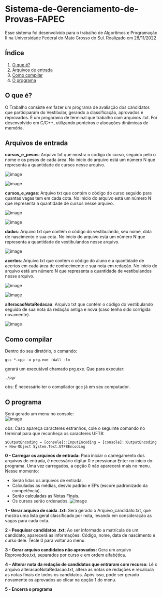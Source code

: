 # Sistema-de-Gerenciamento-de-Provas-FAPEC

Esse sistema foi desenvolvido para o trabalho de Algoritmos e Programação II na Universidade Federal do Mato Grosso do Sul.
Realizado em 28/11/2022

## Índice

1. [O que é?](#o-que-é)
2. [Arquivos de entrada](#arquivos-de-entrada)
3. [Como compilar](#como-compilar)
4. [O programa](#o-programa)
  


## O que é?
O Trabalho consiste em fazer um programa de avaliação dos candidatos que participaram do Vestibular, gerando a classificação, aprovados e reprovados. É um progarama de terminal que trabalho com arquivos .txt. 
Foi desenvolvido em C/C++, utilizando ponteiros e alocações dinâmicas de memória.
  
## Arquivos de entrada  
**cursos_e_pesos**: Arquivo txt que mostra o código do curso, seguido pelo o nome e os pesos de cada área. No início do arquivo está um número N que representa a quantidade de cursos nesse arquivo.    

![image](https://github.com/fernandapessoa/Sistema-de-Gerenciamento-de-Provas-FAPEC/assets/103967442/17f8b600-3ab1-49fa-8db7-3de6de5d0c1e)   
  
![image](https://github.com/fernandapessoa/Sistema-de-Gerenciamento-de-Provas-FAPEC/assets/103967442/a78f2c3b-66d2-47ed-a508-f78d1011b871)    


**cursos_e_vagas**: Arquivo txt que contém o código do curso seguido para quantas vagas tem em cada cota. No início do arquivo está um número N que representa a quantidade de cursos nesse arquivo.  

![image](https://github.com/fernandapessoa/Sistema-de-Gerenciamento-de-Provas-FAPEC/assets/103967442/0f767e27-79cb-42da-b34b-237bb39d01ad)    
  
![image](https://github.com/fernandapessoa/Sistema-de-Gerenciamento-de-Provas-FAPEC/assets/103967442/fbeba7ef-e444-4ebc-a25d-998f0d470972)  


**dados**: Arquivo txt que contém o código do vestibulando, seu nome, data de nascimento e sua cota.  No início do arquivo está um número N que representa a quantidade de vestibulandos nesse arquivo.  

![image](https://github.com/fernandapessoa/Sistema-de-Gerenciamento-de-Provas-FAPEC/assets/103967442/a2ce3ced-2cbc-4aa4-8de5-730a7dcb0ba5)  
  

**acertos**: Arquivo txt que contém o código do aluno e a quantidade de acertos em cada área de conhecimento e sua nota em redação.  No início do arquivo está um número N que representa a quantidade de vestibulandos nesse arquivo.   
  
![image](https://github.com/fernandapessoa/Sistema-de-Gerenciamento-de-Provas-FAPEC/assets/103967442/6f20536f-a6d5-41d5-9978-3ab2df6e4c4c)   

![image](https://github.com/fernandapessoa/Sistema-de-Gerenciamento-de-Provas-FAPEC/assets/103967442/ac60dff6-7e10-4937-ab59-793bd5d77a3e)  



**alteracaoNotaRedacao**: Arquivo txt que contém o código do vestibulando seguido de sua nota da redação antiga e nova (caso tenha sido corrigida novamente).  
  
![image](https://github.com/fernandapessoa/Sistema-de-Gerenciamento-de-Provas-FAPEC/assets/103967442/ef0e7d9c-f0d8-4eac-be61-6bf0cde6558b)  

## Como compilar
Dentro do seu diretório, o comando:  

```gcc *.cpp -o prg.exe -Wall -lm```  

gerará um executável chamado prg.exe. Que para executar:  

```./pgr```  

obs: É necessário ter o compilador gcc já em seu computador.  

   
## O programa  
Será gerado um menu no console:  
![image](https://github.com/fernandapessoa/Sistema-de-Gerenciamento-de-Provas-FAPEC/assets/103967442/be96470c-bd16-4be7-8d6d-59d71d09f36b)  

obs: Caso apareça caracteres estranhos, cole o seguinte comando no terminal para que reconheça os caracteres UFT8:   

```$OutputEncoding = [console]::InputEncoding = [console]::OutputEncoding = New-Object System.Text.UTF8Encoding```


  
**0 - Carregar os arquivos de entrada:** Para iniciar o carregamento dos arquivos de entrada, é necessário digitar 0 e pressionar Enter no início do programa. Uma vez carregados, a opção 0 não aparecerá mais no menu.
Nesse momento:  
- Serão lidos os arquivos de entrada.
- Calculadas as médias, desvio padrão e EPs (escore padronizado da competência).
- Serão calculadas as Notas Finais.
- Os cursos serão ordenados.
![image](https://github.com/fernandapessoa/Sistema-de-Gerenciamento-de-Provas-FAPEC/assets/103967442/5e6903d2-0ad0-433d-a69f-830338b32e71)

**1 - Gerar arquivo de saída .txt:** Será gerado o Arquivo_candidato.txt, que mostra uma lista geral classificado por nota, levando em consideração as vagas para cada cota.  

**2 - Pesquisar candidatos .txt:** Ao ser informado a matrícula de um candidato, aparecerá as informações: Código, nome, data de nascimento e curso dele. Tecle 0 para voltar ao menu.  

**3 - Gerar arquivo candidatos não aprovados:** Gera um arquivo Reprovados.txt, separados por curso e em ordem alfabética.  

**4 - Alterar nota da redação de candidatos que entraram com recurso:** Lê o arquivo alteracaoNotaRedacao.txt, altera as notas de redações e recalcula as notas finais de todos os candidatos. Após isso, pode ser gerado novamente os aprovados ao clicar na opção 1 do menu.  

**5 - Encerra o programa**  

